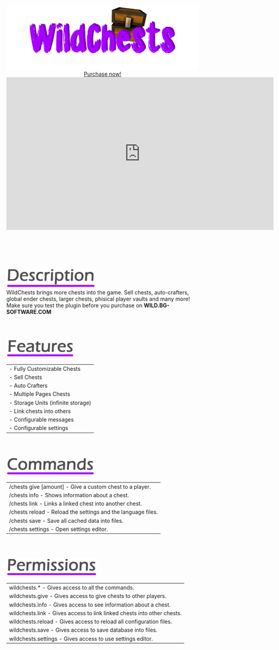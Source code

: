 <center>
<img src="./images/wildchests-logo.png" />
<a href="https://www.spigotmc.org/resources/62622/" target="_blank" class="purchase" id="wc-purchase">Purchase now!</a>

<iframe class="showcase" src="https://www.youtube.com/embed/pqKUuqRBfCM" allowfullscreen="" width="700" height="400" frameborder="0"></iframe>
</center>

<br><br><br><br>


<img src="./images/wc-description.png" id="description" /><br>
WildChests brings more chests into the game. Sell chests, auto-crafters, global ender chests, larger chests, phisical player vaults and many more!<br>
Make sure you test the plugin before you purchase on **WILD.BG-SOFTWARE.COM**

<br><br>

<img src="./images/wc-features.png" id="features" /><br>
<div class="clean-table offset-table">

|                                    |
|------------------------------------|
| - Fully Customizable Chests        |
| - Sell Chests                      |
| - Auto Crafters                    |
| - Multiple Pages Chests            |
| - Storage Units (infinite storage) |
| - Link chests into others          |
| - Configurable messages            |
| - Configurable settings            |
</div>

<br><br>

<img src="./images/wc-commands.png" id="commands" /><br>
<div class="clean-table offset-table">

|                                                                                     |
|-------------------------------------------------------------------------------------|
| /chests give <player-name> <chest-name> [amount] - Give a custom chest to a player. |
| /chests info <chest-name> - Shows information about a chest.                        |
| /chests link - Links a linked chest into another chest.                             |
| /chests reload - Reload the settings and the language files.                        |
| /chests save - Save all cached data into files.                                     |
| /chests settings - Open settings editor.                                            |
</div>

<br><br>

<img src="./images/wc-permissions.png" id="permissions" /><br>
<div class="clean-table offset-table">

|                                                                         |
|-------------------------------------------------------------------------|
| wildchests.* - Gives access to all the commands.                        |
| wildchests.give - Gives access to give chests to other players.         |
| wildchests.info - Gives access to see information about a chest.        |
| wildchests.link - Gives access to link linked chests into other chests. |
| wildchests.reload - Gives access to reload all configuration files.     |
| wildchests.save - Gives access to save database into files.             |
| wildchests.settings - Gives access to use settings editor.              |
</div>